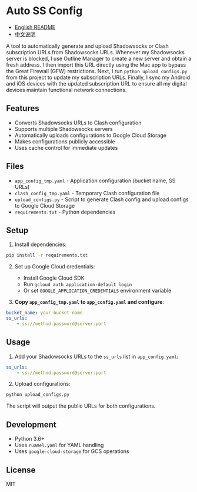 # Auto SS Config

- [English README](README.md)
- [中文说明](README-ZH.md)

A tool to automatically generate and upload Shadowsocks or Clash subscription URLs from Shadowsocks URLs. Whenever my Shadowsocks server is blocked, I use Outline Manager to create a new server and obtain a fresh address. I then import this URL directly using the Mac app to bypass the Great Firewall (GFW) restrictions. Next, I run `python upload_configs.py` from this project to update my subscription URLs. Finally, I sync my Android and iOS devices with the updated subscription URL to ensure all my digital devices maintain functional network connections.

## Features

- Converts Shadowsocks URLs to Clash configuration
- Supports multiple Shadowsocks servers
- Automatically uploads configurations to Google Cloud Storage
- Makes configurations publicly accessible
- Uses cache control for immediate updates

## Files

- `app_config_tmp.yaml` - Application configuration (bucket name, SS URLs)
- `clash_config_tmp.yaml` - Temporary Clash configuration file
- `upload_configs.py` - Script to generate Clash config and upload configs to Google Cloud Storage
- `requirements.txt` - Python dependencies

## Setup

1. Install dependencies:
```bash
pip install -r requirements.txt
```

2. Set up Google Cloud credentials:
   - Install Google Cloud SDK
   - Run `gcloud auth application-default login`
   - Or set `GOOGLE_APPLICATION_CREDENTIALS` environment variable

3. **Copy `app_config_tmp.yaml` to `app_config.yaml` and configure**:
```yaml
bucket_name: your-bucket-name
ss_urls:
    - ss://method:password@server:port
```

## Usage

1. Add your Shadowsocks URLs to the `ss_urls` list in `app_config.yaml`:
```yaml
ss_urls:
    - ss://method:password@server:port
```

2. Upload configurations:
```bash
python upload_configs.py
```

The script will output the public URLs for both configurations.

## Development

- Python 3.6+
- Uses `ruamel.yaml` for YAML handling
- Uses `google-cloud-storage` for GCS operations

## License

MIT
